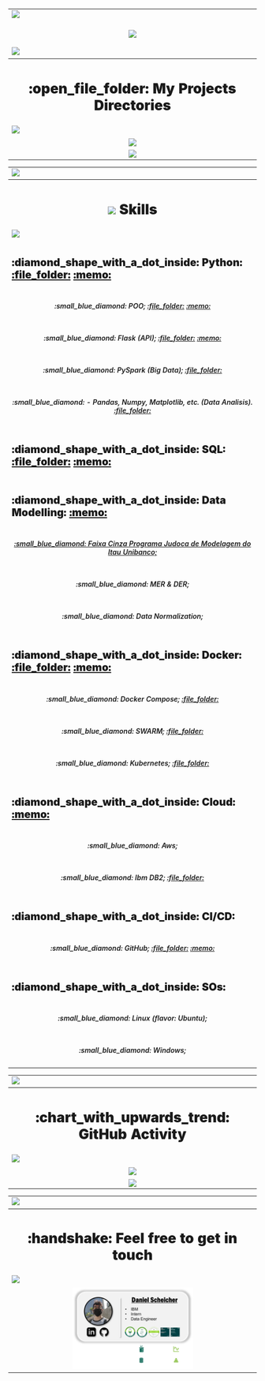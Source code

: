 <!-- ------------------------- Running Presentation Text --------------------------------- -->
<table>
    <!-- row -->
    <tr>
        <td>
            <!-- line -->
            <img src="https://user-images.githubusercontent.com/73097560/115834477-dbab4500-a447-11eb-908a-139a6edaec5c.gif">
        </td>
    </tr>
    <!-- row -->
    <tr>
        <!-- titulo -->
        <td>
            <!-- running text -->
            <p align="center">
            <a href="https://github.com/DenverCoder1/readme-typing-svg"><img src="https://readme-typing-svg.herokuapp.com?font=Time+New+Roman&size=25&color=cyan&center=True&vCenter=true&lines=Daniel+Scheicher;Data+Engineer+Intern+...;at+IBM." style="vertical-align:middle"></a>
            </p>
        </td>
    </tr>
    <!-- row -->
<!-- -----------------------------------Project Directories-------------------------------- -->
    <!-- row -->
    <tr>
        <td>
            <!-- line -->
            <img src="https://user-images.githubusercontent.com/73097560/115834477-dbab4500-a447-11eb-908a-139a6edaec5c.gif">
        </td>
    </tr>
    <!-- row -->
    <tr>
        <!-- titulo -->
        <th>
            <h1 align="center" style="font-weight:1000">:open_file_folder: My Projects Directories</h1>
        </th>
    </tr>
    <!-- row -->
    <tr>
        <td>
            <!-- line -->
            <img src="https://user-images.githubusercontent.com/73097560/115834477-dbab4500-a447-11eb-908a-139a6edaec5c.gif">
        </td>
    </tr>
    <!-- row -->
    <tr>
        <!-- coluna -->
        <td align="center">
            <!-- a project icon -->
            <a href="https://github.com/DanScherr/ibm-school-of-data_engineering">
            <img align="center" src="https://github-readme-stats.vercel.app/api/pin/?username=danscherr&theme=tokyonight&repo=ibm-school-of-data_engineering">
            </a>
        </td>
    </tr>
    <!-- row -->
    <tr>
        <!-- coluna -->
        <td align="center">
            <!-- a project icon -->
            <a href="https://github.com/DanScherr/learning-courses">
            <img align="center" src="https://github-readme-stats.vercel.app/api/pin/?username=danscherr&theme=tokyonight&repo=learning-courses">
            </a>
        </td>
    </tr>
</table>

<!-- ------------------------------------- SKILLS ----------------------------------------- -->
<table>
    <!-- row -->
    <tr>
        <td>
            <!-- line -->
            <img src="https://user-images.githubusercontent.com/73097560/115834477-dbab4500-a447-11eb-908a-139a6edaec5c.gif">
        </td>
    </tr>
    <!-- row -->
    <tr>
        <!-- titulo -->
        <th>
            <h1 align="center" style="font-weight:1000"><img align="center" src="https://media2.giphy.com/media/QssGEmpkyEOhBCb7e1/giphy.gif?cid=ecf05e47a0n3gi1bfqntqmob8g9aid1oyj2wr3ds3mg700bl&rid=giphy.gif" width="30"> Skills</h1>
        </th>
    </tr>
    <!-- row -->
    <tr>
        <td>
            <!-- line -->
            <img src="https://user-images.githubusercontent.com/73097560/115834477-dbab4500-a447-11eb-908a-139a6edaec5c.gif">
        </td>
    </tr>
    <!-- row -->
    <tr>
        <!-- column -->
        <td>
            <h2 align="left" style="font-weight:900">:diamond_shape_with_a_dot_inside: Python:
            <a href="https://ibm-learning.udemy.com/certificate/UC-f796b0de-fc12-4941-99b5-5fe8b77b1202/">:file_folder:</a>
            <a href="https://github.com/DanScherr/learning-courses/tree/main/python">:memo:</a>
            </h2></li>
        </td>
    </tr>
    <!-- row -->
    <tr>
        <!-- column -->
        <td>
            <h5 align="center" style="font-weight:600">:small_blue_diamond: POO; 
            <a href="https://github.com/DanScherr/ibm-school-of-data_engineering/tree/main/2-programacao-orientada-a-objetos">:file_folder:</a>
            <a href="https://ibm-learning.udemy.com/certificate/UC-f796b0de-fc12-4941-99b5-5fe8b77b1202/">:memo:</a>
            </h2></li>
        </td>
    </tr>
    <!-- row -->
    <tr>
        <!-- column -->
        <td>
            <h5 align="center" style="font-weight:600">:small_blue_diamond: Flask (API);
            <a href="https://github.com/DanScherr/learning-courses/tree/main/python/api-restful">:file_folder:</a>
            <a href="https://ibm-learning.udemy.com/certificate/UC-d48992b0-cadc-4888-a462-2b8129b1a7ee/">:memo:</a>
            </h2></li>
        </td>
    </tr>
    <!-- row -->
    <tr>
        <!-- column -->
        <td>
            <h5 align="center" style="font-weight:600">:small_blue_diamond: PySpark (Big Data);
            <a href="https://github.com/DanScherr/learning-courses/tree/main/spark">:file_folder:</a>
            <!-- <a href="https://ibm-learning.udemy.com/certificate/UC-d48992b0-cadc-4888-a462-2b8129b1a7ee/">:memo:</a>
            </h2></li> -->
        </td>
    </tr>
    <!-- row -->
    <tr>
        <!-- column -->
        <td>
            <h5 align="center" style="font-weight:600">:small_blue_diamond: - Pandas, Numpy, Matplotlib, etc. (Data Analisis).
            <a href="https://github.com/DanScherr/ibm-school-of-data_engineering/tree/main/1-python">:file_folder:</a>
            <!-- <a href="https://ibm-learning.udemy.com/certificate/UC-d48992b0-cadc-4888-a462-2b8129b1a7ee/">:memo:</a>
            </h2></li> -->
        </td>
    </tr>
    <!-- row -->
    <tr>
        <!-- column -->
        <td>
            <h2 align="left" style="font-weight:900">:diamond_shape_with_a_dot_inside: SQL:
            <a href="https://github.com/DanScherr/ibm-school-of-data_engineering/tree/main/5-SQL">:file_folder:</a>
            <a href="https://yourlearning.ibm.com/certificate/URL-1498111204378">:memo:</a>
            </h2></li>
        </td>
    </tr>
    <!-- row -->
    <tr>
        <!-- column -->
        <td>
            <h2 align="left" style="font-weight:900">:diamond_shape_with_a_dot_inside: Data Modelling:
            <a href="https://yourlearning.ibm.com/certificate/URL-1498111204378">:memo:</a>
            </h2></li>
        </td>
    </tr>
    <!-- row -->
    <tr>
        <!-- column -->
        <td>
            <a href="">
            <h5 align="center" style="font-weight:600">:small_blue_diamond: Faixa Cinza Programa Judoca de Modelagem do Itau Unibanco;</h2></li>
            </a>
        </td>
    </tr>
    <!-- row -->
    <tr>
        <!-- column -->
        <td>
            <h5 align="center" style="font-weight:600">:small_blue_diamond: MER & DER;</h2></li>
        </td>
    </tr>
    <!-- row -->
    <tr>
        <!-- column -->
        <td>
            <h5 align="center" style="font-weight:600">:small_blue_diamond: Data Normalization;</h2></li>
        </td>
    </tr>
    <!-- row -->
    <tr>
        <!-- column -->
        <td>
            <h2 align="left" style="font-weight:900">:diamond_shape_with_a_dot_inside: Docker:
            <a href="https://github.com/DanScherr/ibm-school-of-data_engineering/tree/main/4-docker">:file_folder:</a>
            <a href="https://ibm-learning.udemy.com/certificate/UC-216782a4-a714-4942-892e-646f52dbd271/">:memo:</a>
            </h2></li>
        </td>
    </tr>
    <!-- row -->
    <tr>
        <!-- column -->
        <td>
            <h5 align="center" style="font-weight:600">:small_blue_diamond: Docker Compose;
            <a href="https://github.com/DanScherr/learning-courses/tree/main/docker/4-Docker-Compose">:file_folder:</a>
            </h2></li>
        </td>
    </tr>
    <!-- row -->
    <tr>
        <!-- column -->
        <td>
            <h5 align="center" style="font-weight:600">:small_blue_diamond: SWARM;
            <a href="https://github.com/DanScherr/learning-courses/tree/main/docker/5-swarm">:file_folder:</a>
            </h2></li>
        </td>
    </tr>
    <!-- row -->
    <tr>
        <!-- column -->
        <td>
            <h5 align="center" style="font-weight:600">:small_blue_diamond: Kubernetes;
            <a href="https://github.com/DanScherr/learning-courses/tree/main/docker/6-kubernetes">:file_folder:</a>
            </h2></li>
        </td>
    </tr>
    <!-- row -->
    <tr>
        <!-- column -->
        <td>
            <h2 align="left" style="font-weight:900">:diamond_shape_with_a_dot_inside: Cloud:
            <a href="https://yourlearning.ibm.com/certificate/URL-C696CACAB3FB">:memo:</a>
            </h2></li>
        </td>
    </tr>
    <!-- row -->
    <tr>
        <!-- column -->
        <td>
            <h5 align="center" style="font-weight:600">:small_blue_diamond: Aws;</h2></li>
        </td>
    </tr>
    <!-- row -->
    <tr>
        <!-- column -->
        <td>
            <h5 align="center" style="font-weight:600">:small_blue_diamond: Ibm DB2;
            <a href="https://github.com/DanScherr/ibm-school-of-data_engineering/tree/main/7-connect-to-db2">:file_folder:</a>
            </h2></li>
        </td>
    </tr>
    <!-- row -->
    <tr>
        <!-- column -->
        <td>
            <h2 align="left" style="font-weight:900">:diamond_shape_with_a_dot_inside: CI/CD:</h2></li>
        </td>
    </tr>
    <!-- row -->
    <tr>
        <!-- column -->
        <td>
            <h5 align="center" style="font-weight:600">:small_blue_diamond: GitHub;
            <a href="https://github.com/DanScherr/GitStart">:file_folder:</a>
            <a href="https://ibm-learning.udemy.com/certificate/UC-4a5ed0c6-77c6-4c68-9900-2780efb6dcac/">:memo:</a>
            </h2></li>
        </td>
    </tr>
    <!-- row -->
    <tr>
        <!-- column -->
        <td>
            <h2 align="left" style="font-weight:900">:diamond_shape_with_a_dot_inside: SOs:</h2></li>
        </td>
    </tr>
    <!-- row -->
    <tr>
        <!-- column -->
        <td>
            <h5 align="center" style="font-weight:600">:small_blue_diamond: Linux (flavor: Ubuntu);</h2></li>
        </td>
    </tr>
    <!-- row -->
    <tr>
        <!-- column -->
        <td>
            <h5 align="center" style="font-weight:600">:small_blue_diamond: Windows;</h2></li>
        </td>
    </tr>
</table>

<!-- ------------------------------- GITHUB ACTIVITY------------------------------------- -->
<table>
    <!-- row -->
    <tr>
        <td>
            <!-- line -->
            <img src="https://user-images.githubusercontent.com/73097560/115834477-dbab4500-a447-11eb-908a-139a6edaec5c.gif">
        </td>
    </tr>
    <!-- row -->
    <tr>
        <!-- titulo -->
        <th>
            <h1 align="center" style="font-weight:1000">:chart_with_upwards_trend: GitHub Activity</h1>
        </th>
    </tr>
    <!-- row -->
    <tr>
        <td>
            <!-- line -->
            <img src="https://user-images.githubusercontent.com/73097560/115834477-dbab4500-a447-11eb-908a-139a6edaec5c.gif">
        </td>
    </tr>
    <!-- row -->
    <tr>
        <!-- coluna -->
        <td align="center">
            <!-- git stats -->
            <img align="center" src="https://github-readme-stats.vercel.app/api?username=danscherr&theme=black-ice&bg_color=0A0A0A&include_all_commits=true&count_private=true&show_icons=true" height=150/>
        </td>
    <tr>
        <!-- coluna -->
        <td align="center">
            <!-- most common languages -->
            <img align="center" src="https://github-readme-stats.vercel.app/api/top-langs/?username=danscherr&theme=black-ice&bg_color=0A0A0A" height=250/>
        </td>
    <!-- row -->
    </tr>
</table>

<!-- ------------------------------------------------------------------------------------ -->
<table>
    <!-- row -->
    <tr>
        <td>
            <!-- line -->
            <img src="https://user-images.githubusercontent.com/73097560/115834477-dbab4500-a447-11eb-908a-139a6edaec5c.gif">
        </td>
    </tr>
    <tr>
        <th>
            <h1 align="center" style="font-weight:1000">:handshake: Feel free to get in touch</h1>
        </th>
    </tr>
    <!-- row -->
    <tr>
        <td>
            <!-- line -->
            <img src="https://user-images.githubusercontent.com/73097560/115834477-dbab4500-a447-11eb-908a-139a6edaec5c.gif">
        </td>
    </tr>
    <tr>
        <td align="center">
            <a href="https://github.com/DanScherr/">
                <img src="./images/the-end-img.png" width=50%>
            </a>
        </td>
    </tr>
</table>
